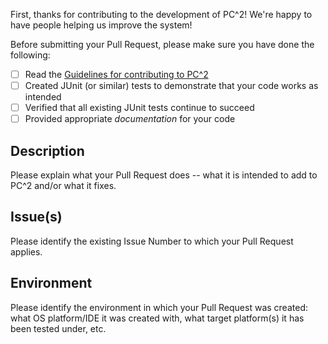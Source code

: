 First, thanks for contributing to the development of PC^2!  We're happy to have people helping us improve the system!

Before submitting your Pull Request, please make sure you have done the following:

- [ ] Read the [Guidelines for contributing to PC^2](../CONTRIBUTING.MD)
- [ ] Created JUnit (or similar) tests to demonstrate that your code works as intended
- [ ] Verified that all existing JUnit tests continue to succeed
- [ ] Provided appropriate *documentation* for your code

## Description
Please explain what your Pull Request does -- what it is intended to add to PC^2 and/or what it fixes.

## Issue(s)
Please identify the existing Issue Number to which your Pull Request applies.

## Environment
Please identify the environment in which your Pull Request was created:  what OS platform/IDE it was created with, what target platform(s) it has been tested under, etc.
